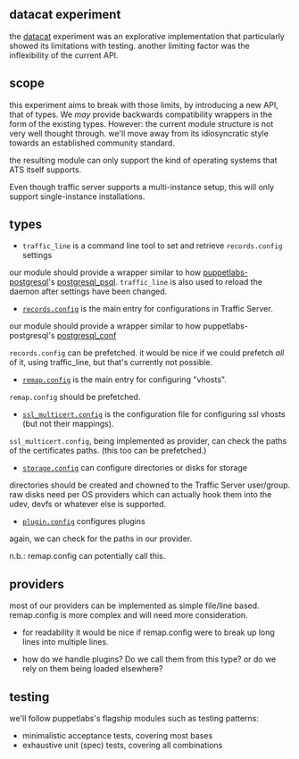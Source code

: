 
datacat experiment
------------------

the [datacat](https://github.com/Brainsware/puppet-trafficserver/tree/datacat)
experiment was an explorative implementation that particularly showed its
limitations with testing. another limiting factor was the inflexibility of the
current API.


scope
-----

this experiment aims to break with those limits, by introducing a new API, that
of types. We *may* provide backwards compatibility wrappers in the form of the
existing types. However: the current module structure is not very well thought
through. we'll move away from its idiosyncratic style towards an established
community standard.

the resulting module can only support the kind of operating systems that ATS
itself supports.

Even though traffic server supports a multi-instance setup, this will only
support single-instance installations.

types
-----

* `traffic_line` is a command line tool to set and retrieve `records.config`
  settings

our module should provide a wrapper similar to how
[puppetlabs-postgresql](https://github.com/puppetlabs/puppetlabs-postgresql)'s
[postgresql_psql](https://github.com/puppetlabs/puppetlabs-postgresql/blob/master/lib/puppet/type/postgresql_psql.rb).
`traffic_line` is also used to reload the daemon after settings have been
changed.

* [`records.config`](https://docs.trafficserver.apache.org/en/latest/reference/configuration/records.config.en.html)
  is the main entry for configurations in Traffic Server.

our module should provide a wrapper similar to how puppetlabs-postgresql's
[postgresql_conf](https://github.com/puppetlabs/puppetlabs-postgresql/blob/master/lib/puppet/type/postgresql_conf.rb)

`records.config` can be prefetched. it would be nice if we could prefetch *all*
of it, using traffic_line, but that's currently not possible.

* [`remap.config`](https://docs.trafficserver.apache.org/en/latest/reference/configuration/remap.config.en.html)
  is the main entry for configuring "vhosts".

`remap.config` should be prefetched.

* [`ssl_multicert.config`](https://docs.trafficserver.apache.org/en/latest/reference/configuration/ssl_multicert.config.en.html)
  is the configuration file for configuring ssl vhosts (but not their
  mappings).

`ssl_multicert.config`, being implemented as provider, can check the paths of
the certificates paths. (this too can be prefetched.)

* [`storage.config`](https://docs.trafficserver.apache.org/en/latest/reference/configuration/storage.config.en.html)
  can configure directories or disks for storage

directories should be created and chowned to the Traffic Server user/group.
raw disks need per OS providers which can actually hook them into the udev,
devfs or whatever else is supported.

* [`plugin.config`](https://docs.trafficserver.apache.org/en/latest/reference/configuration/plugin.config.en.html)
  configures plugins

again, we can check for the paths in our provider.

n.b.: remap.config can potentially call this.

providers
---------

most of our providers can be implemented as simple file/line based.
remap.config is more complex and will need more consideration.

* for readability it would be nice if remap.config were to break up long lines
  into multiple lines.

* how do we handle plugins? Do we call them from this type? or do we rely on
  them being loaded elsewhere?

testing
--------

we'll follow puppetlabs's flagship modules such as testing patterns:

* minimalistic acceptance tests, covering most bases
* exhaustive unit (spec) tests, covering all combinations
